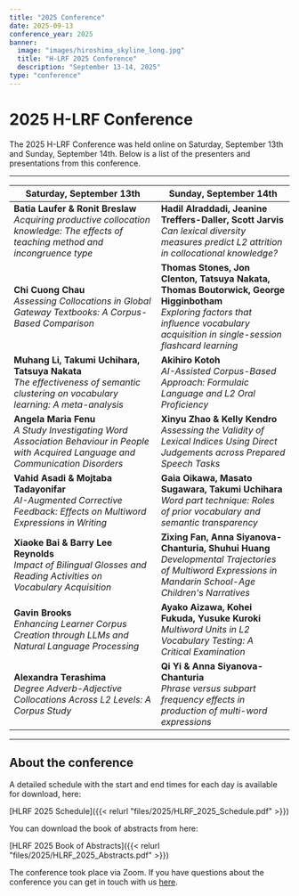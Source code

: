 ```yaml
---
title: "2025 Conference"
date: 2025-09-13
conference_year: 2025
banner:
  image: "images/hiroshima_skyline_long.jpg"
  title: "H-LRF 2025 Conference"
  description: "September 13-14, 2025"
type: "conference"
---
```


<div class="conference-info-section">
  <h1>2025 H-LRF Conference</h1>
  <p>The 2025 H-LRF Conference was held online on Saturday, September 13th and Sunday, September 14th. Below is a list of the presenters and presentations from this conference.</p>
</div>

---

| Saturday, September 13th | Sunday, September 14th |
|-------------------------|------------------------|
| **Batia Laufer & Ronit Breslaw**<br>*Acquiring productive collocation knowledge: The effects of teaching method and incongruence type* | **Hadil Alraddadi, Jeanine Treffers-Daller, Scott Jarvis**<br>*Can lexical diversity measures predict L2 attrition in collocational knowledge?* |
| **Chi Cuong Chau**<br>*Assessing Collocations in Global Gateway Textbooks: A Corpus-Based Comparison* | **Thomas Stones, Jon Clenton, Tatsuya Nakata, Thomas Boutorwick, George Higginbotham**<br>*Exploring factors that influence vocabulary acquisition in single-session flashcard learning* |
| **Muhang Li, Takumi Uchihara, Tatsuya Nakata**<br>*The effectiveness of semantic clustering on vocabulary learning: A meta-analysis* | **Akihiro Kotoh**<br>*AI-Assisted Corpus-Based Approach: Formulaic Language and L2 Oral Proficiency* |
| **Angela Maria Fenu**<br>*A Study Investigating Word Association Behaviour in People with Acquired Language and Communication Disorders* | **Xinyu Zhao & Kelly Kendro**<br>*Assessing the Validity of Lexical Indices Using Direct Judgements across Prepared Speech Tasks* |
| **Vahid Asadi & Mojtaba Tadayonifar**<br>*AI-Augmented Corrective Feedback: Effects on Multiword Expressions in Writing* | **Gaia Oikawa, Masato Sugawara, Takumi Uchihara**<br>*Word part technique: Roles of prior vocabulary and semantic transparency* |
| **Xiaoke Bai & Barry Lee Reynolds**<br>*Impact of Bilingual Glosses and Reading Activities on Vocabulary Acquisition* | **Zixing Fan, Anna Siyanova-Chanturia, Shuhui Huang**<br>*Developmental Trajectories of Multiword Expressions in Mandarin School-Age Children's Narratives* |
| **Gavin Brooks**<br>*Enhancing Learner Corpus Creation through LLMs and Natural Language Processing* | **Ayako Aizawa, Kohei Fukuda, Yusuke Kuroki**<br>*Multiword Units in L2 Vocabulary Testing: A Critical Examination* |
| **Alexandra Terashima**<br>*Degree Adverb-Adjective Collocations Across L2 Levels: A Corpus Study* | **Qi Yi & Anna Siyanova-Chanturia**<br>*Phrase versus subpart frequency effects in production of multi-word expressions* |

---

## About the conference

A detailed schedule with the start and end times for each day is available for download, here:

[HLRF 2025 Schedule]({{< relurl "files/2025/HLRF_2025_Schedule.pdf" >}})

You can download the book of abstracts from here:

[HLRF 2025 Book of Abstracts]({{< relurl "files/2025/HLRF_2025_Abstracts.pdf" >}})

The conference took place via Zoom. If you have questions about the conference you can get in touch with us <a href="https://forms.gle/dNqFScXZk2F7qMpP7" target="_blank">here</a>.
